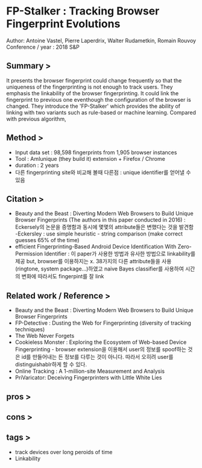FP-Stalker : Tracking Browser Fingerprint Evolutions
===============================================================
Author: Antoine Vastel, Pierre Laperdrix, Walter Rudametkin, Romain Rouvoy
Conference / year : 2018 S&P

Summary >
---------
It presents the browser fingerprint could change frequently so that the uniqueness of the fingerprinting is not enough to track users. They emphasis the linkability of the browser fingerprinting. It could link the fingerprint to previous one eventhough the configuration of the browser is changed. They introduce the 'FP-Stalker' which provides the ability of linking with two variants such as rule-based or machine learning. Compared with previous algorithm, 

Method > 
---------
- Input data set : 98,598 fingerprints from 1,905 browser instances
- Tool : AmIunique (they build it) extension + Firefox / Chrome 
- duration : 2 years
- 다른 fingerprinting site와 비교해 볼때 다른점 : unique identifier를 얻어낼 수 있음

Citation >
-----------
- Beauty and the Beast : Diverting Modern Web Browsers to Build Unique Browser Fingerprints (The authors in this paper conducted in 2016) : Eckersely의 논문을 증명함과 동시에 몇몇의 attribute들은 변했다는 것을 발견함
-Eckersley : use simple heuristic - string comparison (make correct guesses 65% of the time)
- efficient Fingerprinting-Based Android Device Identification With Zero-Permission Identifier : 이 paper가 사용한 방법과 유사한 방법으로 linkability를 제공 but, browser를 이용하지는 x. 38가지의 다른 attribute들을 사용 (ringtone, system package...)하였고 naive Bayes classifier를 사용하여 시간의 변화에 따라서도 fingerpint를 잘 link


Related work / Reference >
--------------------------
- Beauty and the Beast : Diverting Modern Web Browsers to Build Unique Browser Fingerprints
- FP-Detective : Dusting the Web for Fingerprinting (diversity of tracking techniques)
- The Web Never Forgets
- Cookieless Monster : Exploring the Ecosystem of Web-based Device Fingerprinting - browser extension을 이용해서 user의 정보를 spoof하는 것은 id를 만들어내는 든 정보를 다루는 것이 아니다. 따라서 오히려 user를 distinguishablr하게 할 수 있다. 
- Online Tracking : A 1-million-site Measurement and Analysis
- PriVaricator: Deceiving Fingerprinters with Little White Lies

pros >
------

cons >
------

tags >
------
* track devices over long peroids of time
* Linkability
